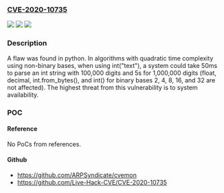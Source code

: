 ### [CVE-2020-10735](https://cve.mitre.org/cgi-bin/cvename.cgi?name=CVE-2020-10735)
![](https://img.shields.io/static/v1?label=Product&message=python&color=blue)
![](https://img.shields.io/static/v1?label=Version&message=%3D%20python%203.7%20&color=brighgreen)
![](https://img.shields.io/static/v1?label=Vulnerability&message=DoS&color=brighgreen)

### Description

A flaw was found in python. In algorithms with quadratic time complexity using non-binary bases, when using int("text"), a system could take 50ms to parse an int string with 100,000 digits and 5s for 1,000,000 digits (float, decimal, int.from_bytes(), and int() for binary bases 2, 4, 8, 16, and 32 are not affected). The highest threat from this vulnerability is to system availability.

### POC

#### Reference
No PoCs from references.

#### Github
- https://github.com/ARPSyndicate/cvemon
- https://github.com/Live-Hack-CVE/CVE-2020-10735

